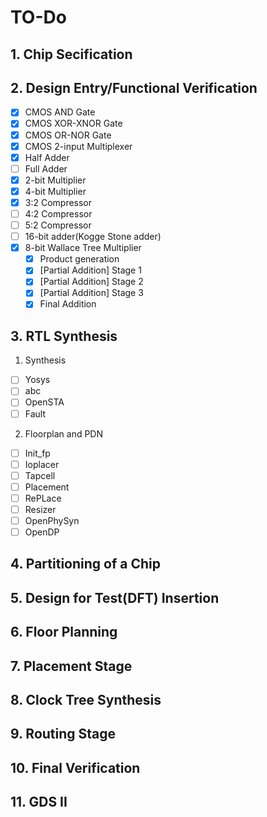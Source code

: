 # TO-Do 

## 1. Chip Secification

## 2. Design Entry/Functional Verification


- [x] CMOS AND Gate
- [x] CMOS XOR-XNOR Gate
- [x] CMOS OR-NOR Gate
- [x] CMOS 2-input Multiplexer
- [x] Half Adder
- [ ] Full Adder
- [x] 2-bit Multiplier
- [x] 4-bit Multiplier
- [x] 3:2 Compressor
- [ ] 4:2 Compressor
- [ ] 5:2 Compressor
- [ ] 16-bit adder(Kogge Stone adder)
- [x] 8-bit Wallace Tree Multiplier
  - [x] Product generation
  - [x] [Partial Addition] Stage 1
  - [x] [Partial Addition] Stage 2
  - [x] [Partial Addition] Stage 3
  - [x] Final Addition

## 3. RTL Synthesis

1. Synthesis

- [ ] Yosys
- [ ] abc
- [ ] OpenSTA
- [ ] Fault

2. Floorplan and PDN

- [ ] Init_fp
- [ ] Ioplacer
- [ ] Tapcell
- [ ] Placement
- [ ] RePLace
- [ ] Resizer
- [ ] OpenPhySyn
- [ ] OpenDP

## 4. Partitioning of a Chip


## 5. Design for Test(DFT) Insertion

## 6. Floor Planning

## 7. Placement Stage 

## 8. Clock Tree Synthesis

## 9. Routing Stage

## 10. Final Verification

## 11. GDS II